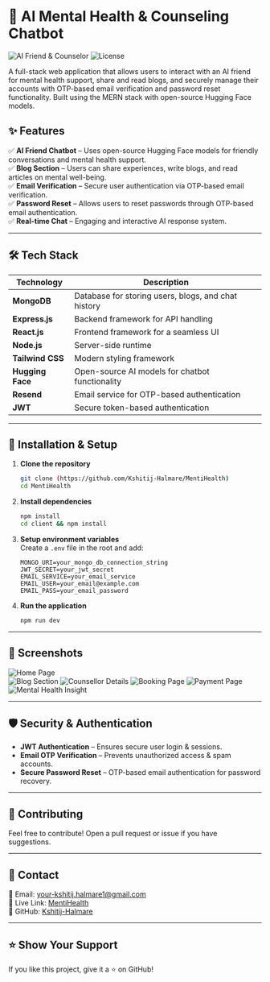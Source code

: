# 🌟 AI Mental Health & Counseling Chatbot

![AI Friend & Counselor](https://img.shields.io/badge/AI%20Friend-Chatbot-blueviolet) ![License](https://img.shields.io/badge/License-MIT-green)

A full-stack web application that allows users to interact with an AI friend for mental health support, share and read blogs, and securely manage their accounts with OTP-based email verification and password reset functionality. Built using the MERN stack with open-source Hugging Face models.

## ✨ Features

✅ **AI Friend Chatbot** – Uses open-source Hugging Face models for friendly conversations and mental health support.  
✅ **Blog Section** – Users can share experiences, write blogs, and read articles on mental well-being.  
✅ **Email Verification** – Secure user authentication via OTP-based email verification.  
✅ **Password Reset** – Allows users to reset passwords through OTP-based email authentication.  
✅ **Real-time Chat** – Engaging and interactive AI response system.

---

## 🛠️ Tech Stack

| Technology | Description |
|------------|-------------|
| **MongoDB** | Database for storing users, blogs, and chat history |
| **Express.js** | Backend framework for API handling |
| **React.js** | Frontend framework for a seamless UI |
| **Node.js** | Server-side runtime |
| **Tailwind CSS** | Modern styling framework |
| **Hugging Face** | Open-source AI models for chatbot functionality |
| **Resend** | Email service for OTP-based authentication |
| **JWT** | Secure token-based authentication |

---

## 🚀 Installation & Setup

1. **Clone the repository**
   ```sh
   git clone (https://github.com/Kshitij-Halmare/MentiHealth)
   cd MentiHealth
   ```

2. **Install dependencies**
   ```sh
   npm install
   cd client && npm install
   ```

3. **Setup environment variables**  
   Create a `.env` file in the root and add:
   ```env
   MONGO_URI=your_mongo_db_connection_string
   JWT_SECRET=your_jwt_secret
   EMAIL_SERVICE=your_email_service
   EMAIL_USER=your_email@example.com
   EMAIL_PASS=your_email_password
   ```

4. **Run the application**
   ```sh
   npm run dev
   ```

---

## 📸 Screenshots

![Home Page](Screenshot_16-3-2025_192032_mentihealth-1.onrender.com.jpeg)  
![Blog Section](Screenshot_16-3-2025_192124_mentihealth-1.onrender.com.jpeg)
![Counsellor Details](Screenshot_16-3-2025_192319_mentihealth-1.onrender.com.jpeg)
![Booking Page](Screenshot_16-3-2025_192352_mentihealth-1.onrender.com.jpeg)
![Payment Page](Screenshot_16-3-2025_192433_checkout.stripe.com.jpeg)
![Mental Health Insight](screenshot-1742134657662.png)



---

## 🛡️ Security & Authentication

- **JWT Authentication** – Ensures secure user login & sessions.
- **Email OTP Verification** – Prevents unauthorized access & spam accounts.
- **Secure Password Reset** – OTP-based email authentication for password recovery.

---

## 📝 Contributing

Feel free to contribute! Open a pull request or issue if you have suggestions.

---

## 📩 Contact

📧 Email: your-kshitij.halmare1@gmail.com  
💼 Live Link: [MentiHealth]((https://mentihealth-1.onrender.com/))  
📌 GitHub: [Kshitij-Halmare]((https://github.com/Kshitij-Halmare))  

---

## ⭐ Show Your Support

If you like this project, give it a ⭐ on GitHub!
